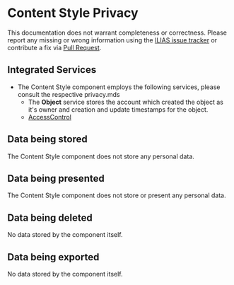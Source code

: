 # Content Style Privacy

This documentation does not warrant completeness or correctness. Please report any
missing or wrong information using the [ILIAS issue tracker](https://mantis.ilias.de)
or contribute a fix via [Pull Request](../../../docs/development/contributing.md#pull-request-to-the-repositories).

## Integrated Services

- The Content Style component employs the following services, please consult the respective privacy.mds
    - The **Object** service stores the account which created the
      object as it's owner and creation and update timestamps for the
      object.
    - [AccessControl](../../../Services/AccessControl/PRIVACY.md)
  
## Data being stored

The Content Style component does not store any personal data.

## Data being presented

The Content Style component does not store or present any personal data.
 
## Data being deleted

No data stored by the component itself.

## Data being exported

No data stored by the component itself.